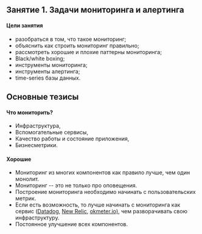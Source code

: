 ## Занятие 1. Задачи мониторинга и алертинга ##

#### Цели занятия
- разобраться в том, что такое мониторинг;  
- объяснить как строить мониторинг правильно;  
- рассмотреть хорошие и плохие паттерны мониторинга;  
- Black/white boxing;  
- инструменты мониторинга;  
- инструменты алертинга;  
- time-series базы данных.


## Основные тезисы 
#### Что мониторить?  
- Инфраструктура,  
- Вспомогательные сервисы,  
- Качество работы и состояние приложения,  
- Бизнесметрики.  

#### Хорошие   
- Мониторинг из многих компонентов как правило лучше, чем один монолит.  
- Мониторинг -- это не только про оповещения.  
- Построение мониторинга необходимо начинать с пользовательских метрик.   
- Если есть возможность, то лучше начинать с мониторинга как сервис ([Datadog](https://www.datadoghq.com/), [New Relic](https://newrelic.com/), [okmeter.io)](https://okmeter.io/), чем разворачивать свою инфраструктуру.  
- Постоянное улучшение всех компонентов.  
